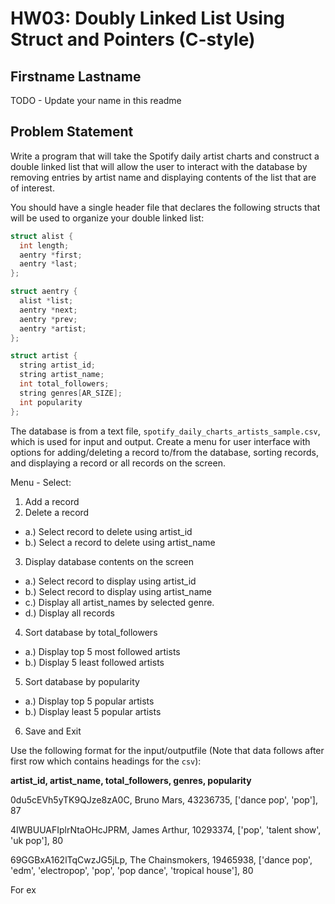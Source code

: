 # HW03: Doubly Linked List Using Struct and Pointers (C-style)

## Firstname Lastname

TODO - Update your name in this readme

## Problem Statement

Write a program that will take the Spotify daily artist charts and construct a double linked list that will allow the user to interact with the database by removing entries by artist name and displaying contents of the list that are of interest.

You should have a single header file that declares the following structs that will be used to organize your double linked list:
```c++
struct alist {
  int length;
  aentry *first;
  aentry *last;
};

struct aentry {
  alist *list;
  aentry *next;
  aentry *prev;
  aentry *artist;
};

struct artist {
  string artist_id;
  string artist_name;
  int total_followers;
  string genres[AR_SIZE];
  int popularity
};
```
The database is from a text file, `spotify_daily_charts_artists_sample.csv`, which is used for input and output. Create a menu for user interface with options for adding/deleting a record to/from the database, sorting records, and displaying a record or all records on the screen.

Menu - Select:
1. Add a record
2. Delete a record
 * a.) Select record to delete using artist_id
 * b.) Select a record to delete using artist_name
3. Display database contents on the screen
 * a.) Select record to display using artist_id
 * b.) Select record to display using artist_name
 * c.) Display all artist_names by selected genre.
 * d.) Display all records
4. Sort database by total_followers
 * a.) Display top 5 most followed artists
 * b.) Display 5 least followed artists
5. Sort database by popularity
 * a.) Display top 5 popular artists
 * b.) Display least 5 popular artists
6. Save and Exit

Use the following format for the input/outputfile (Note that data follows after first row which contains headings for the `csv`):

__artist_id, artist_name, total_followers, genres, popularity__

0du5cEVh5yTK9QJze8zA0C,	Bruno Mars,	43236735,	['dance pop', 'pop'],	87

4IWBUUAFIplrNtaOHcJPRM,	James Arthur,	10293374,	['pop', 'talent show', 'uk pop'],	80

69GGBxA162lTqCwzJG5jLp,	The Chainsmokers,	19465938,	['dance pop', 'edm', 'electropop', 'pop', 'pop dance', 'tropical house'],	80

For ex

